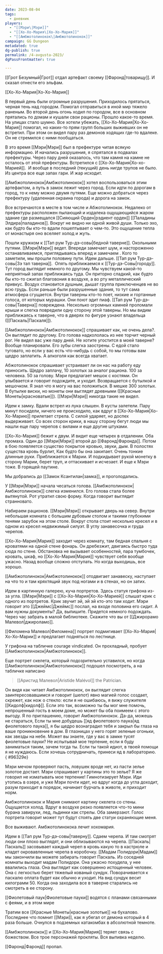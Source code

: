 ```yaml
---
date: 2023-08-04
tags:
  - дневник
players:
  - "[[Мэри\|Мэри]]"
  - "[[Хо-Хо-Мария\|Хо-Хо-Мария]]"
  - "[[Амбжотолинокок\|Амбжотолинокок]]"
campaign: GG Dungeon
metadated: true
dg-publish: true
permalink: /4-avgusta-2023/
dgPassFrontmatter: true

---
```


[[Грот Безумный\|Грот]] отдал артефакт своему [[Фаронд\|товарищу]]. И сказал отнести его эльфам.

[[Хо-Хо-Мария\|Хо-Хо-Мария]]

В первый день были огромные разрушения. Приходилось прятаться, черная тень над городом. Помогал отправиться в иной мир тяжело раненым. Во второй день огонь ходил по городом, все в основном прятались по домам и кушали свои рационы. Прошло какое-то время. На улицах стало шумно. Все хотели убежать, [[Хо-Хо-Мария\|Хо-Хо-Мария]] помогал, но каких-то прям групп больших выживших он не встретил. При этом он видел пару раз демонов ходящих где-то вдалеке. Он не стремился с ними пообщаться.

В это время [[Мэри\|Мэри]] был в префектуре читая всякую информацию. И начались разрушения, я спрятался в подвалах префектуры. Через пару дней оказалось, что там камня на камне не осталось от этой префектуры. Встретился с [[Хо-Хо-Мария\|Хо-хо-Марией]].  И вообще в последний (текущий) день нигде трупов не было. Из центра все еще запах гари. И жар исходит.

[[Амбжотолинокок\|Амбжотолинокок]] хотел воспользоваться этим артефактом, а путь в замок лежит через город. Если идти по дорогам в город, то к нему можно двумя путями. Еще можно добраться через префектуру (удаленная окраина города) и дорога на замок.

Все встречаются в месте в том числе и Абжотолинокок. Недалеко от префектуры расположен пылающий и издалека ощущающийся жаром здание где размещался [[Сияющий Орден\|рэдиент орден]] [[Паладины Элдира\|паладинов]]. Вокруг не видно ни одной живой души. Только эхо, как будто бы кто-то вдали пошептывает о чем-то. Это ощущение тепла от монастыря оно вселяет холод и жуть.

Пошли кружком к [[Тап рум Тур-дэ-совы\|бедной таверне]]. Окольными путями. [[Мэри\|Мэри]] ведет. Впереди замечает шум, и настороженно останавливаемся, приглядываясь вперед и замечаем . Кого то заметили, мы прошли половину пути. Идем дальше. [[Тап рум Тур-дэ-совы\|Зэ тап таверна]].  Опять приближаемся к [[Тур-дэ-Совы\|городу]]. Тут город выглядит немного по другому. Мы чувствуем какой-то неприятный запах приближаясь туда. Он приторно сладкий, как будто бы кто-то сжигал благовония в воздухе, а во рту металлический привкус. Воздух становится душным, дышат группа приключенцев не во всю грудь. Если раньше были разрушенные здания, то тут сама атмосфера сгущается. Внутри таверны кто-то поет, низкие и гортанные голоса, от которых мурашки. Они поют эдит пиаф. [[Тап рум Тур-дэ-совы\|Таверна]] повреждена. Несколько огромных камней проломали крыши и слегка повредили одну сторону этой таверны. Но мы видим приближаясь к таверне, что в дверях по фигуре узнают владельца ([[Паскаль\|Паскаля]]).

[[Амбжотолинокок\|Амбжотолинокок]] спрашивает как, не очень дела?. Он выглядит по другому. Его голова надкололась из нее торчит черный рог. Не видел вас уже пару дней. Не хотите угостится в моей таверне? Вообще планировали. Его зубы слегка заострены. С едой стало туговато, но если у вас есть что-нибудь с собой, то мы готовы вам щедро заплатить. А алкоголя как всегда хватает.

Абжотолинокок спрашивает устраивает ли он нас на работу еду приносить. Щедро заплачу, 10 золотых за аналог рациона. 100 за человека. 50 за голову. Мэри предлагает мешок с костями. Он улыбвается и говорит подождите, и уходит. Возвращается с бутылкой и мешочком. Я знал что я могу на вас положиться. В мешке 300 золотых. В бутылке виски, но монеты они выглядят древными ([[Красные Монеты\|красноватые]]). [[Мэри\|Мэри]] никогда такие не видел.

Идем к замку. Вдали встрел из лука слышен. В кусты залетели. Пару минут посидели, ничего не происходило, как вдруг в [[Хо-Хо-Мария\|Хо-Хо-Марию]] прилетает стрела. С силой ударяет, но доспех выдерживает. Со всех сторон крики, в нашу сторону бегут люди мы нашли еще пару черепов с вилами и еще другие штуками.

[[Хо-Хо-Мария]] бежит к двум. И видит еще четырех в отдалении. Оба промаха. Один до [[Мэри\|Мэри]] второй до [[Фаронд\|Фаронда]]. Потом в бою появляется существо покрытое кровью, звуки, дым. В полостях существа кровь бурлит, Как будто бы она закипает. Очень тонкие длинные руки. Приближается к Марии. И подкидывает рукой монетку в сторону Марии, берет труп, и оттаскивает и исчезает. И еще к Мэри тоже. В горящей паутине.

Мы добрались до [[Замок Ксантилан\|замка]], и проголодались.

У [[Мэри\|Мэри]] начала чесаться голова. [[Амбжотолинокок\|Амбжотолинокок]] слегка изменился. Его голова стала более вытянутой. Рот утратил свою форму. Когда говорит выглядит странновато.

Набираем рационов. [[Мэри\|Мэри]] открывает дверь на север. Внутри небольшая комната с большим дубовым столом и такими глубокими тенями зарубок на этом столе. Вокруг стола стоит несколько кресел и в одном из кресел недвижимый силуэт. В углу занавесочка и груда черепов.

[[Хо-Хо-Мария\|Мария]] заходит через комнату, там бедная спальня с кроватями на одной стене фонарь. Он дребезжит, двигаясь быстро туда сюда по стене. Обстановка не вызывает особенностей, пара тумбочек, кровать, шкаф, но [[Хо-Хо-Мария\|Мария]] чувствует себя вообще ужасно. Назад вообще сложно отступать. Но когда выходишь, все хорошо.

[[Амбжотолинокок\|Амбжотолинокок]] отодвигает занавеску, наступает на что то и там кряхтящий звук под ногами и в стенах, но он затих.

Идем в картинную галерею, куча портретов. Здесь статуя грифона из-за угла. [[Мэри\|Мэри]] с [[Хо-Хо-Мария\|Хо-Хо-Марией]] слышат крик с одного из портретов. Крик звучит эй, эй эй кто-это там ходит. Мэри говорит это [[Джеймс\|Джеймс]] послал, на входе половина его сидит. А вам нужны документы? Да, выпишите. Придется немного подождать. Через час забрать в малой библиотеке. Скажите что вы от [[Джирорамо Малевол\|джироламо]].

[[Филомена Малевол\|Филомена]] портрет подмигивает [[Хо-Хо-Мария\|Хо-Хо-Марии]] и предлагает подняться по лестнице.

У грифона на табличке courage vindicated. Он прохладный, пробует [[Амбжотолинокок\|Амбжотолинокок]].

Еще портрет скелета, который подозрительно уставился, но когда [[Амбжотолинокок\|Амбжотолинокок]] подошел посмотреть, а на табличке написано 

> [[Аристид Малевол\|Aristide Malévol]] the Patrician. 

 Он видя как читает Амбжотолинокок, он выглядит слегка заинтересовавшимся и говорит (шепот) явно магией голос создает, скрежет, как нож о стекло: если я не ошибаюсь, я вижу служителя [[Кидолф\|кидолф]]. Если это так, возможно ты бы мог мне помочь, непрошенный гость в моем доме, но может бы оба поимеем с этого выгоду. Я по приглашению, говорит Амбжотолинокок. Да-да, можешь не стараться, Если ты мне добудешь [[яд фиолетового паука\|яд фиолетового паука]], я бы щедро вознаградил тебя и закрыл бы глаза на ваше проникновение в дом. В глазницах у него горят зеленые огоньки, как звезды на небе. Может вы знаете, где у вас в замке тусят фиолетовые пауки? Не испытывай мое терпение, если я буду заниматься таким, зачем тогда ты. Если ты такой идиот, в твоей помощи я не нуждаюсь. Если хочешь сотрудничать, принеси яд в лабораторию.
{ #96329e}


Мэри мечом проверяют пасть, ловушек вроде нет, из пасти зелье золотое достает. Мэри спрашивает у картины это то зелье? Я же говорил не изматывать мое терпение! Гимнотизирует Мэри. Иди утопись в озере, и уже Мэри почти идет, но вдруг когда до угла доходит, разум приходит в порядок, начинает бурчать в животе, и приходит норм.

Амбжотолинокок и Мария снимают картину скелета со стены. Ощущается холод. Вдруг в воздухе резко появляется что-то мини бурана завирухи, лед, льдинки как стрелы. Оба замерзают. Голос портрета говорит может тут будут стоять две статуи охраняющие меня.

Все выживают. Амбжотолинокока лечит хохомария.

Идем в [[Тап рум Тур-дэ-совы\|таверну]]. Сдаем черепа. И там смотрят люди они плохо выглядят, и они облизываются на черепа. [[Паскаль\|Паскаль]] засовывает каждый череп в кровь какую то в кастрюле и кладет окровавленные черепа в коробочку. [[Мадам Полидори\|Мадам]] мы закончили вы можете забирать говорит Паскаль. Из соседней комнаты выходит мадам Полидори. Она ужасно похудела, у нее ввалились глаза. Она выглядит как совершенно истощенный человек. Она с легкостью берет тяжелый кованый сундук. Поворачивается к паскалю оплата будет как обычно и уходит. На вид сундук весит килограмм 50. Когда она заходила все в таверне старались не смотреть в ее сторону.

[[Фиолетовый паук\|Фиолетовые пауки]] водятся с планами связанными с феями, и в этом мире

Тратим все [[Красные Монеты\|красные золотые]] на бухалово. Последнее что помнит [[Мэри]], как я убегал от демона который в 4 раза больше. Очнулся в подземных катакомбах в абсолютной темноте.

[[Амбжотолинокок]] и [[Хо-Хо-Мария\|Мария]] теряет связь с божеством. Все трое персонажей прокляты. Вся выпивка неделю.

[[Фаронд\|Фаронд]] пропал.